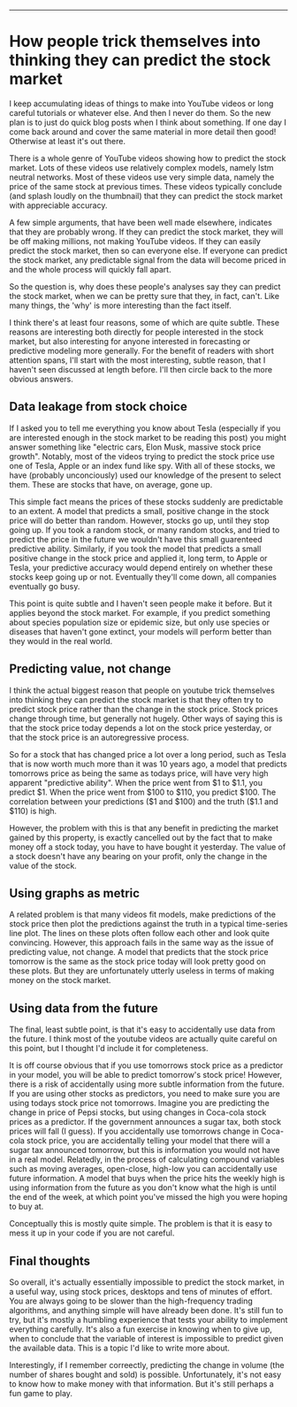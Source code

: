 --------------------

How people trick themselves into thinking they can predict the stock market
================================================================================

I keep accumulating ideas of things to make into YouTube videos or long careful tutorials or whatever else.
And then I never do them.
So the new plan is to just do quick blog posts when I think about something.
If one day I come back around and cover the same material in more detail then good!
Otherwise at least it's out there.


There is a whole genre of YouTube videos showing how to predict the stock market.
Lots of these videos use relatively complex models, namely lstm neutral networks.
Most of these videos use very simple data, namely the price of the same stock at previous times.
These videos typically conclude (and splash loudly on the thumbnail) that they can predict the stock market with appreciable accuracy.

A few simple arguments, that have been well made elsewhere, indicates that they are probably wrong.
If they can predict the stock market, they will be off making millions, not making YouTube videos.
If they can easily predict the stock market, then so can everyone else.
If everyone can predict the stock market, any predictable signal from the data will become priced in and the whole process will quickly fall apart.

So the question is, why does these people's analyses say they can predict the stock market, when we can be pretty sure that they, in fact, can't.
Like many things, the 'why' is more interesting than the fact itself.

I think there's at least four reasons, some of which are quite subtle.
These reasons are interesting both directly for people interested in the stock market, but also interesting for anyone interested in forecasting or predictive modeling more generally.
For the benefit of readers with short attention spans, I'll start with the most interesting, subtle reason, that I haven't seen discussed at length before.
I'll then circle back to the more obvious answers.



Data leakage from stock choice
--------------------------------------

If I asked you to tell me everything you know about Tesla (especially if you are interested enough in the stock market to be reading this post) you might answer something like "electric cars, Elon Musk, massive stock price growth". 
Notably, most of the videos trying to predict the stock price use one of Tesla, Apple or an index fund like spy.
With all of these stocks, we have (probably unconciously) used our knowledge of the present to select them.
These are stocks that have, on average, gone up.

This simple fact means the prices of these stocks suddenly are predictable to an extent. 
A model that predicts a small, positive change in the stock price will do better than random.
However, stocks go up, until they stop going up. 
If you took a random stock, or many random stocks, and tried to predict the price in the future we wouldn't have this small guarenteed predictive ability.
Similarly, if you took the model that predicts a small positive change in the stock price and applied it, long term, to Apple or Tesla, your predictive accuracy would depend entirely on whether these stocks keep going up or not.
Eventually they'll come down, all companies eventually go busy.

This point is quite subtle and I haven't seen people make it before.
But it applies beyond the stock market.
For example, if you predict something about species population size or epidemic size, but only use species or diseases that haven't gone extinct, your models will perform better than they would in the real world.





Predicting value, not change
-----------------------------------

I think the actual biggest reason that people on youtube trick themselves into thinking they can predict the stock market is that they often try to predict stock price rather than the change in the stock price.
Stock prices change through time, but generally not hugely.
Other ways of saying this is that the stock price today depends a lot on the stock price yesterday, or that the stock price is an autoregressive process.

So for a stock that has changed price a lot over a long period, such as Tesla that is now worth much more than it was 10 years ago, a model that predicts tomorrows price as being the same as todays price, will have very high apparent "predictive ability".
When the price went from \$1 to \$1.1, you predict \$1. 
When the price went from \$100 to \$110, you predict \$100. 
The correlation between your predictions (\$1 and \$100) and the truth (\$1.1 and \$110) is high.

However, the problem with this is that any benefit in predicting the market gained by this property, is exactly cancelled out by the fact that to make money off a stock today, you have to have bought it yesterday.
The value of a stock doesn't have any bearing on your profit, only the change in the value of the stock.


Using graphs as metric 
---------------------------

A related problem is that many videos fit models, make predictions of the stock price then plot the predictions against the truth in a typical time-series line plot.
The lines on these plots often follow each other and look quite convincing. 
However, this approach fails in the same way as the issue of predicting value, not change.
A model that predicts that the stock price tomorrow is the same as the stock price today will look pretty good on these plots.
But they are unfortunately utterly useless in terms of making money on the stock market.



Using data from the future
-------------------------------

The final, least subtle point, is that it's easy to accidentally use data from the future.
I think most of the youtube videos are actually quite careful on this point, but I thought I'd include it for completeness.

It is off course obvious that if you use tomorrows stock price as a predictor in your model, you will be able to predict tomorrow's stock price!
However, there is a risk of accidentally using more subtle information from the future.
If you are using other stocks as predictors, you need to make sure you are using todays stock price not tomorrows.
Imagine you are predicting the change in price of Pepsi stocks, but using changes in Coca-cola stock prices as a predictor. 
If the government announces a sugar tax, both stock prices will fall (I guess).
If you accidentally use tomorrows change in Coca-cola stock price, you are accidentally telling your model that there will a sugar tax announced tomorrow, but this is information you would not have in a real model.
Relatedly, in the process of calculating compound variables such as moving averages, open-close, high-low you can accidentally use future information.
A model that buys when the price hits the weekly high is using information from the future as you don't know what the high is until the end of the week, at which point you've missed the high you were hoping to buy at.

Conceptually this is mostly quite simple.
The problem is that it is easy to mess it up in your code if you are not careful.



Final thoughts
-------------------

So overall, it's actually essentially impossible to predict the stock market, in a useful way, using stock prices, desktops and tens of minutes of effort.
You are always going to be slower than the high-frequency trading algorithms, and anything simple will have already been done.
It's still fun to try, but it's mostly a humbling experience that tests your ability to implement everything carefully.
It's also a fun exercise in knowing when to give up, when to conclude that the variable of interest is impossible to predict given the available data.
This is a topic I'd like to write more about.

Interestingly, if I remember correectly, predicting the change in volume (the number of shares bought and sold) is possible.
Unfortunately, it's not easy to know how to make money with that information. 
But it's still perhaps a fun game to play.




